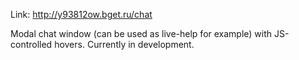 Link: http://y93812ow.bget.ru/chat

Modal chat window (can be used as live-help for example) with JS-controlled hovers. Currently in development.
